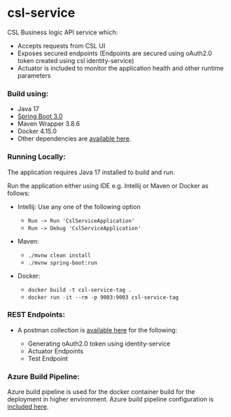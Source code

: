 # csl-service

CSL Business logic API service which:

* Accepts requests from CSL UI
* Exposes secured endpoints (Endpoints are secured using oAuth2.0 token created using csl identity-service)
* Actuator is included to monitor the application health and other runtime parameters

### Build using:

* Java 17
* [Spring Boot 3.0](docs/HELP.md)
* Maven Wrapper 3.8.6
* Docker 4.15.0
* Other dependencies are [available here](pom.xml).

### Running Locally:

The application requires Java 17 installed to build and run.

Run the application either using IDE e.g. Intellij or Maven or Docker as follows:

* Intellij: Use any one of the following option
  * `` Run -> Run 'CslServiceApplication' ``
  * `` Run -> Debug 'CslServiceApplication' ``
 
* Maven:
  * `` ./mvnw clean install ``
  * `` ./mvnw spring-boot:run ``
 
* Docker:
    * `` docker build -t csl-service-tag . ``
    * `` docker run -it --rm -p 9003:9003 csl-service-tag ``

### REST Endpoints:

* A postman collection is [available here](docs/csl-service.postman_collection.json) for the following:
  
  * Generating oAuth2.0 token using identity-service
  * Actuator Endpoints
  * Test Endpoint

### Azure Build Pipeline:

Azure build pipeline is used for the docker container build for the deployment in higher environment.
Azure build pipeline configuration is [included here](azure-pipelines.yml).
